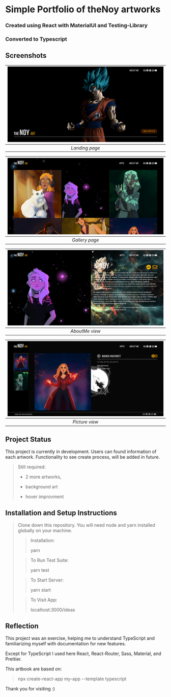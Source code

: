 # Simple Portfolio of theNoy artworks

### Created using React with MaterialUI and Testing-Library
###
### Converted to Typescript

## Screenshots
|![Landing Page](IMG/../public/IMG/Screenshots/Landing.png)|
|:--:|
|*Landing page*|

|![Gallery Page](IMG/../public/IMG/Screenshots/Gallery.png)|
|:--:|
|*Gallery page*|

|![AboutMe Vage](IMG/../public/IMG/Screenshots/AboutMe.png)|
|:--:|
|*AboutMe view*|

|![Picture View](IMG/../public/IMG/Screenshots/Picture.png)|
|:--:|
|*Picture view*|

## Project Status

This project is currently in development. Users can found information of each artwork. Functionality to see create process, will be added in future.

> Still required:
>
> - 2 more artworks,
>
> - background art
>
> - hover improvment

## Installation and Setup Instructions

> Clone down this repository. You will need node and yarn installed globally on your machine.
>
> > Installation:
> >
> > yarn
>
> > To Run Test Suite:
> >
> > yarn test
>
> > To Start Server:
> >
> > yarn start
>
> > To Visit App:
> >
> > localhost:3000/ideas

## Reflection

This project was an exercise, helping me to understand TypeScript and familiarizing myself with documentation for new features.

Except for TypeScript I used here React, React-Router, Sass, Material, and Prettier.

This artbook are based on:

> npx create-react-app my-app --template typescript

Thank you for visiting :)
